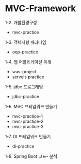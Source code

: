 # MVC-Framework


1-2. 개발환경구성
  - mvc-practice

1-3. 객체지향 패러다임
  - oop-practice

1-4. 웹 어플리케이션 이해
  - was-project
  - servelt-practice

1-5. jdbc 프로그래밍
  - jdbc-practice

1-6. MVC 프레임워크 만들기
  - mvc-practice-1
  - mvc-practice-2
  - mvc-practice-3

1-7. DI 프레임워크 만들기
  - di-practice

1-8. Spring Boot 코드- 분석
